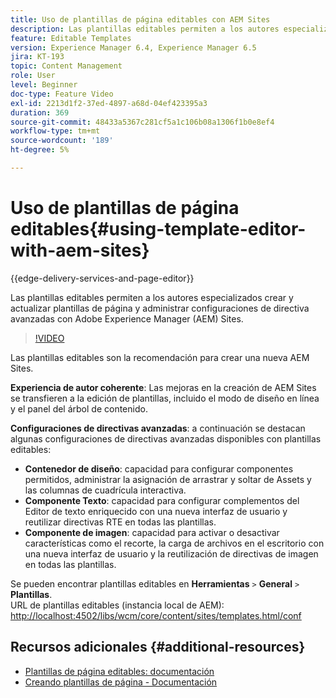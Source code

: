 ```yaml
---
title: Uso de plantillas de página editables con AEM Sites
description: Las plantillas editables permiten a los autores especializados crear y actualizar plantillas de página y administrar configuraciones de directiva avanzadas con AEM Sites.
feature: Editable Templates
version: Experience Manager 6.4, Experience Manager 6.5
jira: KT-193
topic: Content Management
role: User
level: Beginner
doc-type: Feature Video
exl-id: 2213d1f2-37ed-4897-a68d-04ef423395a3
duration: 369
source-git-commit: 48433a5367c281cf5a1c106b08a1306f1b0e8ef4
workflow-type: tm+mt
source-wordcount: '189'
ht-degree: 5%

---
```


# Uso de plantillas de página editables{#using-template-editor-with-aem-sites}

{{edge-delivery-services-and-page-editor}}

Las plantillas editables permiten a los autores especializados crear y actualizar plantillas de página y administrar configuraciones de directiva avanzadas con Adobe Experience Manager (AEM) Sites.

>[!VIDEO](https://video.tv.adobe.com/v/326784?quality=12&learn=on)

Las plantillas editables son la recomendación para crear una nueva AEM Sites.

**Experiencia de autor coherente**: Las mejoras en la creación de AEM Sites se transfieren a la edición de plantillas, incluido el modo de diseño en línea y el panel del árbol de contenido.

**Configuraciones de directivas avanzadas**: a continuación se destacan algunas configuraciones de directivas avanzadas disponibles con plantillas editables:

* **Contenedor de diseño**: capacidad para configurar componentes permitidos, administrar la asignación de arrastrar y soltar de Assets y las columnas de cuadrícula interactiva.
* **Componente Texto**: capacidad para configurar complementos del Editor de texto enriquecido con una nueva interfaz de usuario y reutilizar directivas RTE en todas las plantillas.
* **Componente de imagen**: capacidad para activar o desactivar características como el recorte, la carga de archivos en el escritorio con una nueva interfaz de usuario y la reutilización de directivas de imagen en todas las plantillas.

Se pueden encontrar plantillas editables en **Herramientas** `>` **General** `>` **Plantillas**.\
URL de plantillas editables (instancia local de AEM): [http://localhost:4502/libs/wcm/core/content/sites/templates.html/conf](http://localhost:4502/libs/wcm/core/content/sites/templates.html/conf)

## Recursos adicionales {#additional-resources}

* [Plantillas de página editables: documentación](https://experienceleague.adobe.com/docs/experience-manager-65/developing/platform/templates/page-templates-editable.html?lang=es)
* [Creando plantillas de página - Documentación](https://experienceleague.adobe.com/docs/experience-manager-65/authoring/siteandpage/templates.html)
